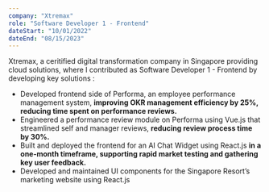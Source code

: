 ```yaml
---
company: "Xtremax"
role: "Software Developer 1 - Frontend"
dateStart: "10/01/2022"
dateEnd: "08/15/2023"
---
```


Xtremax, a ceritified digital transformation company in Singapore providing cloud solutions, where I contributed as Software Developer 1 - Frontend by developing key solutions :

- Developed frontend side of Performa, an employee performance management system, **improving OKR management efficiency by 25%, reducing time spent on performance reviews.**
- Engineered a performance review module on Performa using Vue.js that streamlined self and manager reviews, **reducing review process time by 30%.**
- Built and deployed the frontend for an AI Chat Widget using React.js **in a one-month timeframe, supporting rapid market testing and gathering key user feedback.**
- Developed and maintained UI components for the Singapore Resort’s marketing website using React.js
